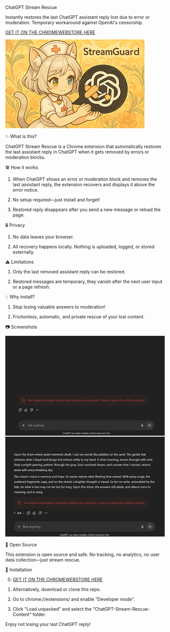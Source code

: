ChatGPT Stream Rescue

Instantly restores the last ChatGPT assistant reply lost due to error or moderation. Temporary workaround against OpenAI's censorship.

[GET IT ON THE CHROMEWEBSTORE HERE](https://chromewebstore.google.com/detail/chatgpt-stream-rescue/kkfcejfkideffnolfllnfddlnklakeln?hl=en)

![promotionicon](images/promotionicon.png)

✨ What is this?

ChatGPT Stream Rescue is a Chrome extension that automatically restores the last assistant reply in ChatGPT when it gets removed by errors or moderation blocks.

🛠️ How it works

1. When ChatGPT shows an error or moderation block and removes the last assistant reply, the extension recovers and displays it above the error notice.

2. No setup required—just install and forget!

3. Restored reply disappears after you send a new message or reload the page.

🔒 Privacy

1. No data leaves your browser.

2. All recovery happens locally. Nothing is uploaded, logged, or stored externally.

⚠️ Limitations

1. Only the last removed assistant reply can be restored.

2. Restored messages are temporary, they vanish after the next user input or a page refresh.

💡 Why install?

1. Stop losing valuable answers to moderation!

2. Frictionless, automatic, and private rescue of your lost content.

📷 Screenshots
<!-- [screenshot](screenshot1.png) ![screenshot](screenshot2.png) -->
![sc1](images/screenshot1.png)
![sc2](images/screenshot2.png)

🐾 Open Source

This extension is open source and safe.
No tracking, no analytics, no user data collection—just stream rescue.

🚀 Installation

0. [GET IT ON THE CHROMEWEBSTORE HERE](https://chromewebstore.google.com/detail/chatgpt-stream-rescue/kkfcejfkideffnolfllnfddlnklakeln?hl=en)

1. Alternatively, download or clone this repo.

2. Go to chrome://extensions/ and enable "Developer mode".

3. Click "Load unpacked" and select the "ChatGPT-Stream-Rescue-Content" folder.

Enjoy not losing your last ChatGPT reply!
